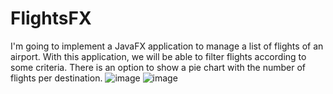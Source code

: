 # FlightsFX
I'm going to implement a JavaFX application to manage a list of flights of an airport. With this application, we will be able to filter flights according to some criteria.
There is an option to show a pie chart with the number of flights per destination.
![image](https://github.com/Poganutrox/FlightsFX/assets/63597815/3c1c6698-2ec6-46ba-a1ca-78fbb0790ba6)
![image](https://github.com/Poganutrox/FlightsFX/assets/63597815/64178dd6-501a-41c5-99fb-8fa78913ea2e)



